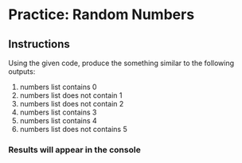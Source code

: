 # Practice: Random Numbers

## Instructions
Using the given code, produce the something similar to the following outputs:
1. numbers list contains 0
1. numbers list does not contain 1
1. numbers list does not contain 2
1. numbers list contains 3
1. numbers list contains 4
1. numbers list does not contains 5

### Results will appear in the console